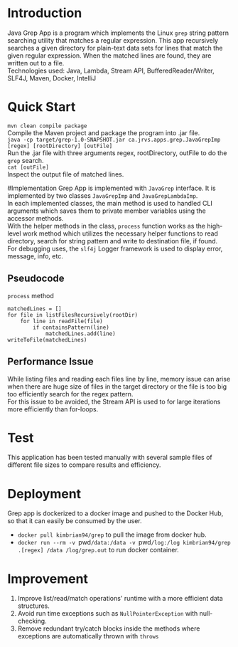 # Introduction

Java Grep App is a program which implements the Linux `grep` string pattern searching utility that matches a regular expression. 
This app recursively searches a given directory for plain-text data sets for lines that match the given regular expression. When the matched lines are found, they are written out to a file. <br/>
Technologies used: Java, Lambda, Stream API, BufferedReader/Writer, SLF4J, Maven, Docker, IntelliJ

# Quick Start
`mvn clean compile package` <br/>
Compile the Maven project and package the program into .jar file.<br/>
`java -cp target/grep-1.0-SNAPSHOT.jar ca.jrvs.apps.grep.JavaGrepImp [regex] [rootDirectory] [outFile]`<br/>
Run the .jar file with three arguments regex, rootDirectory, outFile to do the `grep` search. <br/>
`cat [outFile]` <br/>
Inspect the output file of matched lines.

#Implementation
Grep App is implemented with `JavaGrep` interface. It is implemented by two classes `JavaGrepImp` and `JavaGrepLambdaImp`. <br/>
In each implemented classes, the main method is used to handled CLI arguments which saves them to private member variables using the accessor methods. <br/>
With the helper methods in the class, `process` function works as the high-level work method which utilizes the necessary helper functions to read directory, search for string pattern and write to destination file, if found. <br/>
For debugging uses, the `slf4j` Logger framework is used to display error, message, info, etc.

## Pseudocode
`process` method
```
matchedLines = []
for file in listFilesRecursively(rootDir)
    for line in readFile(file)
        if containsPattern(line)
            matchedLines.add(line)
writeToFile(matchedLines)
```

## Performance Issue
While listing files and reading each files line by line, memory issue can arise when there are huge size of files in the target directory or the file is too big too efficiently search for the regex pattern. <br/>
For this issue to be avoided, the Stream API is used to for large iterations more efficiently than for-loops.

# Test
This application has been tested manually with several sample files of different file sizes to compare results and efficiency.

# Deployment
Grep app is dockerized to a docker image and pushed to the Docker Hub, so that it can easily be consumed by the user. <br/>
- `docker pull kimbrian94/grep` to pull the image from docker hub.
- `docker run --rm -v `pwd`/data:/data -v `pwd`/log:/log kimbrian94/grep .[regex] /data /log/grep.out` to run docker container.

# Improvement
1. Improve list/read/match operations' runtime with a more efficient data structures.
2. Avoid run time exceptions such as `NullPointerException` with null-checking.
3. Remove redundant try/catch blocks inside the methods where exceptions are automatically thrown with `throws`